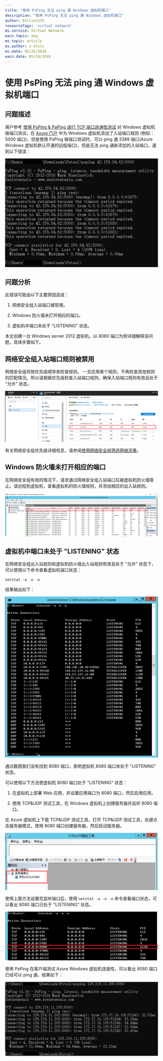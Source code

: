 ```yaml
---
title: "使用 PsPing 无法 ping 通 Windows 虚拟机端口"
description: "使用 PsPing 无法 ping 通 Windows 虚拟机端口"
author: Dillion132
resourceTags: 'virtual network'
ms.service: Virtual Network
wacn.topic: aog
ms.topic: article
ms.author: v-zhilv
ms.date: 05/24/2018
wacn.date: 05/24/2018
---
```


# 使用 PsPing 无法 ping 通 Windows 虚拟机端口

## 问题描述

用户参考 [使用 PsPing & PaPing 进行 TCP 端口连通性测试](https://docs.azure.cn/articles/azure-operations-guide/virtual-network/aog-virtual-network-tcp-psping-paping-connectivity) 对 Windows 虚拟机做端口测试，在 [Azure 门户](https://portal.azure.cn) 中为 Windows 虚拟机添加了入站端口规则 (例如：5000 端口)，但是使用 PsPing 做端口测试时，可以 ping 通 3389 端口(Azure Windows 虚拟机默认开通的远程端口)，但是无法 ping 通新添加的入站端口，遇到以下错误：

![error.PNG](./media/aog-virtual-network-using-psping-cannot-connect-the-port/error.PNG)

## 问题分析

此错误可能由以下主要原因造成：

1. 网络安全组入站端口被禁用。

2. Windows 防火墙未打开相应的端口。

3. 虚拟机中端口未处于 "LISTENING" 状态。

本文创建一台 Windows server 2012 虚拟机，以 8080 端口为例详细解释该问题，具体步骤如下。

## 网络安全组入站端口规则被禁用

网络安全组将按优先级顺序来检查规则。 一旦应用某个规则，不再检查其他规则的匹配情况。所以请根据优先级检查入站端口规则，确保入站端口规则有效且处于 "允许" 状态。

![nsg.PNG](./media/aog-virtual-network-using-psping-cannot-connect-the-port/nsg.PNG)

有关网络安全组优先级详细信息，请参阅[使用网络安全组筛选网络流量](https://docs.azure.cn/zh-cn/virtual-network/virtual-networks-nsg#nsg-resource)。

## Windows 防火墙未打开相应的端口

在网络安全组有效的情况下，请求通过网络安全组入站端口后被虚拟机防火墙阻止。请远程到虚拟机，查看虚拟机的防火墙规则，并添加相应的出入站规则。

![firewall.PNG](./media/aog-virtual-network-using-psping-cannot-connect-the-port/firewall.PNG)

## 虚拟机中端口未处于 "LISTENING" 状态

在网络安全组出入站规则和虚拟机防火墙出入站规则有效且处于 "允许" 状态下，可以使用以下命令查看虚拟机端口状态：

```
netstat -a -n -o
```

结果输出如下：

![netstat-result.PNG](./media/aog-virtual-network-using-psping-cannot-connect-the-port/netstat-result.PNG)

通过截图我们没有找到 8080 端口，表明虚拟机 8080 端口未处于 "LISTENING" 状态。

可以使用以下方法使虚拟机 8080 端口处于 "LISTENING" 状态：

1. 在虚拟机上部署 Web 应用，并设置应用端口为 8080 端口，然后启用应用。

2. 使用 TCP&UDP 测试工具，在 Windows 虚拟机上创建服务器并监听 8080 端口。

在 Azure 虚拟机上下载 TCP&UDP 测试工具，打开 TCP&UDP 测试工具，右键点击服务器模式，使用 8080 端口创建服务器，然后启动服务器。

![tcptool.PNG](./media/aog-virtual-network-using-psping-cannot-connect-the-port/tcptool.PNG)

使用上面方法设置完监听端口后，使用 `netstat -a -n -o` 命令查看端口状态，可以看出 8080 端口已处于 "LISTENING" 状态。

![netstat-linstening-port.PNG](./media/aog-virtual-network-using-psping-cannot-connect-the-port/netstat-linstening-port.PNG)

使用 PsPing 在客户端测试 Azure Windows 虚拟机连接性，可以看出 8080 端口已经可以 ping 通，结果如下：

![success-result1.PNG](./media/aog-virtual-network-using-psping-cannot-connect-the-port/success-result1.PNG)